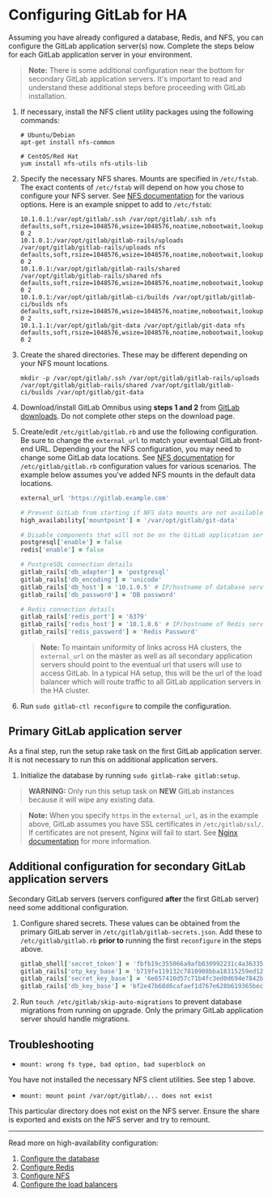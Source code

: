 # Configuring GitLab for HA

Assuming you have already configured a database, Redis, and NFS, you can
configure the GitLab application server(s) now. Complete the steps below
for each GitLab application server in your environment.

> **Note:** There is some additional configuration near the bottom for
  secondary GitLab application servers. It's important to read and understand
  these additional steps before proceeding with GitLab installation.

1. If necessary, install the NFS client utility packages using the following
   commands:

    ```
    # Ubuntu/Debian
    apt-get install nfs-common

    # CentOS/Red Hat
    yum install nfs-utils nfs-utils-lib
    ```

1. Specify the necessary NFS shares. Mounts are specified in
   `/etc/fstab`. The exact contents of `/etc/fstab` will depend on how you chose
   to configure your NFS server. See [NFS documentation](nfs.md) for the various
   options. Here is an example snippet to add to `/etc/fstab`:

    ```
    10.1.0.1:/var/opt/gitlab/.ssh /var/opt/gitlab/.ssh nfs defaults,soft,rsize=1048576,wsize=1048576,noatime,nobootwait,lookupcache=positive 0 2
    10.1.0.1:/var/opt/gitlab/gitlab-rails/uploads /var/opt/gitlab/gitlab-rails/uploads nfs defaults,soft,rsize=1048576,wsize=1048576,noatime,nobootwait,lookupcache=positive 0 2
    10.1.0.1:/var/opt/gitlab/gitlab-rails/shared /var/opt/gitlab/gitlab-rails/shared nfs defaults,soft,rsize=1048576,wsize=1048576,noatime,nobootwait,lookupcache=positive 0 2
    10.1.0.1:/var/opt/gitlab/gitlab-ci/builds /var/opt/gitlab/gitlab-ci/builds nfs defaults,soft,rsize=1048576,wsize=1048576,noatime,nobootwait,lookupcache=positive 0 2
    10.1.1.1:/var/opt/gitlab/git-data /var/opt/gitlab/git-data nfs defaults,soft,rsize=1048576,wsize=1048576,noatime,nobootwait,lookupcache=positive 0 2
    ```

1. Create the shared directories. These may be different depending on your NFS
   mount locations.

    ```
    mkdir -p /var/opt/gitlab/.ssh /var/opt/gitlab/gitlab-rails/uploads /var/opt/gitlab/gitlab-rails/shared /var/opt/gitlab/gitlab-ci/builds /var/opt/gitlab/git-data
    ```

1. Download/install GitLab Omnibus using **steps 1 and 2** from
   [GitLab downloads](https://about.gitlab.com/downloads). Do not complete other
   steps on the download page.
1. Create/edit `/etc/gitlab/gitlab.rb` and use the following configuration.
   Be sure to change the `external_url` to match your eventual GitLab front-end
   URL. Depending your the NFS configuration, you may need to change some GitLab
   data locations. See [NFS documentation](nfs.md) for `/etc/gitlab/gitlab.rb`
   configuration values for various scenarios. The example below assumes you've
   added NFS mounts in the default data locations.
    
    ```ruby
    external_url 'https://gitlab.example.com'

    # Prevent GitLab from starting if NFS data mounts are not available
    high_availability['mountpoint'] = '/var/opt/gitlab/git-data'
    
    # Disable components that will not be on the GitLab application server
    postgresql['enable'] = false
    redis['enable'] = false
    
    # PostgreSQL connection details
    gitlab_rails['db_adapter'] = 'postgresql'
    gitlab_rails['db_encoding'] = 'unicode'
    gitlab_rails['db_host'] = '10.1.0.5' # IP/hostname of database server
    gitlab_rails['db_password'] = 'DB password'
    
    # Redis connection details
    gitlab_rails['redis_port'] = '6379'
    gitlab_rails['redis_host'] = '10.1.0.6' # IP/hostname of Redis server
    gitlab_rails['redis_password'] = 'Redis Password'
    ```
    
    > **Note:** To maintain uniformity of links across HA clusters, the `external_url` 
    on the master as well as all secondary application servers should point to the 
    eventual url that users will use to access GitLab. In a typical HA setup, 
    this will be the url of the load balancer which will route traffic to all 
    GitLab application servers in the HA cluster. 

1. Run `sudo gitlab-ctl reconfigure` to compile the configuration.

## Primary GitLab application server

As a final step, run the setup rake task on the first GitLab application server.
It is not necessary to run this on additional application servers.

1. Initialize the database by running `sudo gitlab-rake gitlab:setup`.

> **WARNING:** Only run this setup task on **NEW** GitLab instances because it
  will wipe any existing data.

> **Note:** When you specify `https` in the `external_url`, as in the example
  above, GitLab assumes you have SSL certificates in `/etc/gitlab/ssl/`. If
  certificates are not present, Nginx will fail to start. See
  [Nginx documentation](http://docs.gitlab.com/omnibus/settings/nginx.html#enable-https)
  for more information.

## Additional configuration for secondary GitLab application servers

Secondary GitLab servers (servers configured **after** the first GitLab server)
need some additional configuration.

1. Configure shared secrets. These values can be obtained from the primary
   GitLab server in `/etc/gitlab/gitlab-secrets.json`. Add these to
   `/etc/gitlab/gitlab.rb` **prior to** running the first `reconfigure` in
   the steps above.

    ```ruby
    gitlab_shell['secret_token'] = 'fbfb19c355066a9afb030992231c4a363357f77345edd0f2e772359e5be59b02538e1fa6cae8f93f7d23355341cea2b93600dab6d6c3edcdced558fc6d739860'
    gitlab_rails['otp_key_base'] = 'b719fe119132c7810908bba18315259ed12888d4f5ee5430c42a776d840a396799b0a5ef0a801348c8a357f07aa72bbd58e25a84b8f247a25c72f539c7a6c5fa'
    gitlab_rails['secret_key_base'] = '6e657410d57c71b4fc3ed0d694e7842b1895a8b401d812c17fe61caf95b48a6d703cb53c112bc01ebd197a85da81b18e29682040e99b4f26594772a4a2c98c6d'
    gitlab_rails['db_key_base'] = 'bf2e47b68d6cafaef1d767e628b619365becf27571e10f196f98dc85e7771042b9203199d39aff91fcb6837c8ed83f2a912b278da50999bb11a2fbc0fba52964'
    ```

1. Run `touch /etc/gitlab/skip-auto-migrations` to prevent database migrations
   from running on upgrade. Only the primary GitLab application server should
   handle migrations.

## Troubleshooting

- `mount: wrong fs type, bad option, bad superblock on`

You have not installed the necessary NFS client utilities. See step 1 above.

- `mount: mount point /var/opt/gitlab/... does not exist`

This particular directory does not exist on the NFS server. Ensure
the share is exported and exists on the NFS server and try to remount.

---

Read more on high-availability configuration:

1. [Configure the database](database.md)
1. [Configure Redis](redis.md)
1. [Configure NFS](nfs.md)
1. [Configure the load balancers](load_balancer.md)
